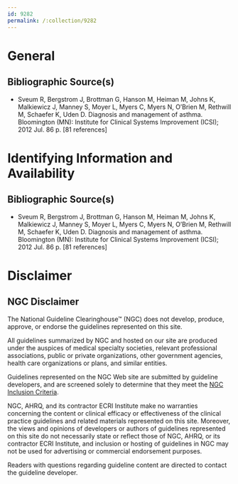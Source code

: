 ```yaml
---
id: 9282
permalink: /:collection/9282
---
```


# General

## Bibliographic Source(s)

- Sveum R, Bergstrom J, Brottman G, Hanson M, Heiman M, Johns K, Malkiewicz J, Manney S, Moyer L, Myers C, Myers N, O’Brien M, Rethwill M, Schaefer K, Uden D. Diagnosis and management of asthma. Bloomington (MN): Institute for Clinical Systems Improvement (ICSI); 2012 Jul. 86 p. [81 references]

# Identifying Information and Availability

## Bibliographic Source(s)

- Sveum R, Bergstrom J, Brottman G, Hanson M, Heiman M, Johns K, Malkiewicz J, Manney S, Moyer L, Myers C, Myers N, O’Brien M, Rethwill M, Schaefer K, Uden D. Diagnosis and management of asthma. Bloomington (MN): Institute for Clinical Systems Improvement (ICSI); 2012 Jul. 86 p. [81 references]

# Disclaimer

## NGC Disclaimer

The National Guideline Clearinghouse™ (NGC) does not develop, produce, approve, or endorse the guidelines represented on this site.

All guidelines summarized by NGC and hosted on our site are produced under the auspices of medical specialty societies, relevant professional associations, public or private organizations, other government agencies, health care organizations or plans, and similar entities.

Guidelines represented on the NGC Web site are submitted by guideline developers, and are screened solely to determine that they meet the [NGC Inclusion Criteria](/help-and-about/summaries/inclusion-criteria).

NGC, AHRQ, and its contractor ECRI Institute make no warranties concerning the content or clinical efficacy or effectiveness of the clinical practice guidelines and related materials represented on this site. Moreover, the views and opinions of developers or authors of guidelines represented on this site do not necessarily state or reflect those of NGC, AHRQ, or its contractor ECRI Institute, and inclusion or hosting of guidelines in NGC may not be used for advertising or commercial endorsement purposes.

Readers with questions regarding guideline content are directed to contact the guideline developer.

